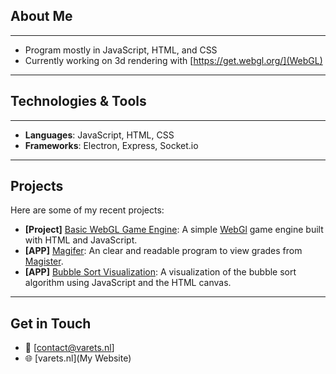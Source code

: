 ##  About Me
---
-  Program mostly in JavaScript, HTML, and CSS
-  Currently working on 3d rendering with [https://get.webgl.org/](WebGL)
---
##  Technologies & Tools
---
- **Languages**: JavaScript, HTML, CSS
- **Frameworks**: Electron, Express, Socket.io
---
##  Projects
Here are some of my recent projects:
- **[Project]** [Basic WebGL Game Engine](https://github.com/Vicky2k7/basic-webgl-game-engine): A simple [WebGl](https://get.webgl.org/) game engine built with HTML and JavaScript.
- **[APP]** [Magifer](https://github.com/Vicky2k7/magifer): An clear and readable program to view grades from [Magister](https://magister.nl/).
- **[APP]** [Bubble Sort Visualization](https://github.com/Vicky2k7/Bubble-Sort): A visualization of the bubble sort algorithm using JavaScript and the HTML canvas.
---
## Get in Touch
- 📧 [contact@varets.nl]
- 🌐 [varets.nl](My Website)

